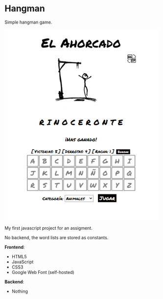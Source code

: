 # Hangman
Simple hangman game.

![image](https://github.com/angelaconde/hangman/blob/master/preview01.png)

My first javascript project for an assigment.

No backend, the word lists are stored as constants. 
 
**Frontend**:
* HTML5
* JavaScript
* CSS3
* Google Web Font (self-hosted)

**Backend**:
* Nothing